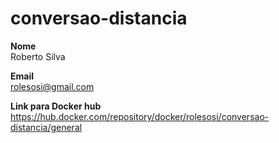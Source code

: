 # conversao-distancia

<b>Nome</b>
<br> 
Roberto Silva

<b>Email</b>
<br>
rolesosi@gmail.com

<b>Link para Docker hub</b>
<br>
https://hub.docker.com/repository/docker/rolesosi/conversao-distancia/general
